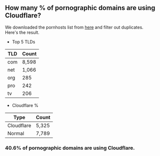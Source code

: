 ## How many % of pornographic domains are using Cloudflare?


We downloaded the pornhosts list from [here](https://mypdns.org/my-privacy-dns/porn-records) and filter out duplicates.
Here's the result.


[//]: # (start replacement)


- Top 5 TLDs

| TLD | Count |
| --- | --- |
| com | 8,598 |
| net | 1,066 |
| org | 285 |
| pro | 242 |
| tv | 206 |


- Cloudflare %

| Type | Count |
| --- | --- |
| Cloudflare | 5,325 |
| Normal | 7,789 |


### 40.6% of pornographic domains are using Cloudflare.